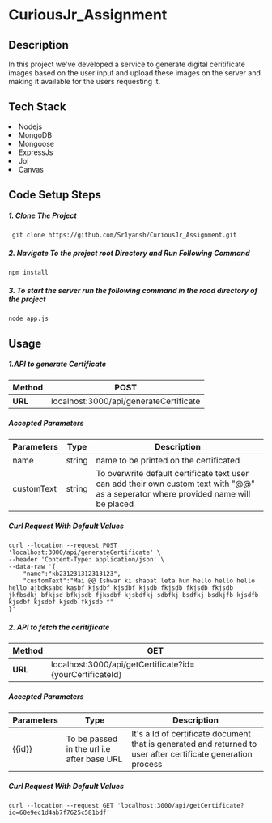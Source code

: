 # CuriousJr_Assignment
## Description
In this project we've developed a service to generate digital ceritificate images based on the user input and upload these images on the server and making it available for the users requesting it.
## Tech Stack
  <li>Nodejs</li>
  <li>MongoDB</li>
  <li>Mongoose</li>
  <li>ExpressJs</li>
  <li>Joi</li>
  <li>Canvas</li>
  
## Code Setup Steps

##### 1. Clone The Project
```
 git clone https://github.com/Sr1yansh/CuriousJr_Assignment.git
```
##### 2. Navigate To the project root Directory and Run Following Command
```
npm install
```
##### 3. To start the server run the following command in the rood directory of the project
```
node app.js
```

## Usage

##### 1.API to generate Certificate

Method | POST
-------| ----
**URL**|localhost:3000/api/generateCertificate

##### Accepted Parameters


Parameters  | Type   | Description
------------- | -------------| ------
name  | string | name to be printed on the certificated
customText  | string | To overwrite default certificate text user can add their own custom text with "@@" as a seperator where provided name will be placed

##### Curl Request With Default Values
```
curl --location --request POST 'localhost:3000/api/generateCertificate' \
--header 'Content-Type: application/json' \
--data-raw '{
    "name":"kb231231312313123",
    "customText":"Mai @@ Ishwar ki shapat leta hun hello hello hello hello ajbdksabd kasbf kjsdbf kjsdbf kjsdb fkjsdb fkjsdb fkjsdb jkfbsdkj bfkjsd bfkjsdb fjksdbf kjsbdfkj sdbfkj bsdfkj bsdkjfb kjsdfb kjsdbf kjsdbf kjsdb fkjsdb f"
}'
```

##### 2. API to fetch the ceritificate

  Method | GET
-------| ----
**URL**| localhost:3000/api/getCertificate?id={yourCertificateId}

##### Accepted Parameters

Parameters  | Type   | Description
------------- | -------------| ------
{{id}}  | To be passed in the url i.e after base URL | It's a Id of certificate document that is generated and returned to user after certificate generation process

##### Curl Request With Default Values
```
curl --location --request GET 'localhost:3000/api/getCertificate?id=60e9ec1d4ab7f7625c581bdf'
```
